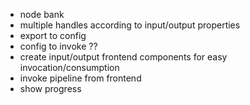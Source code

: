 - node bank
- multiple handles according to input/output properties
- export to config
- config to invoke ??
- create input/output frontend components for easy invocation/consumption
- invoke pipeline from frontend
- show progress

